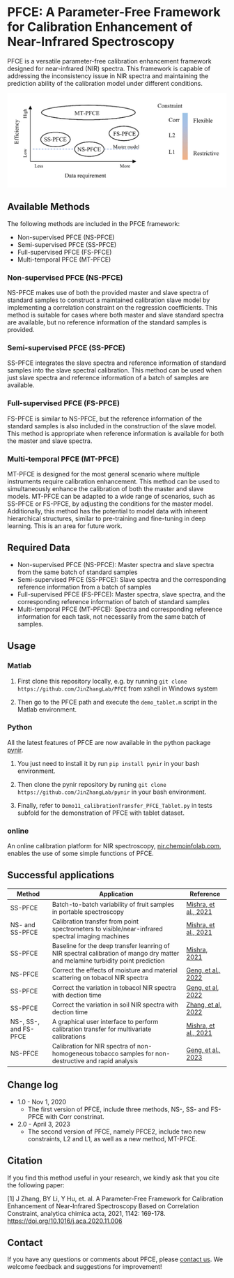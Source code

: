 # PFCE: A Parameter-Free Framework for Calibration Enhancement of Near-Infrared Spectroscopy

PFCE is a versatile parameter-free calibration enhancement framework designed for near-infrared (NIR) spectra. This framework is capable of addressing the inconsistency issue in NIR spectra and maintaining the prediction ability of the calibration model under different conditions. 



![TOC.PNG](.\TOC.PNG "TOC")

## 

## Available Methods

The following methods are included in the PFCE framework:

- Non-supervised PFCE (NS-PFCE)
- Semi-supervised PFCE (SS-PFCE)
- Full-supervised PFCE (FS-PFCE)
- Multi-temporal PFCE (MT-PFCE)

### Non-supervised PFCE (NS-PFCE)

NS-PFCE makes use of both the provided master and slave spectra of standard samples to construct a maintained calibration slave model by implementing a correlation constraint on the regression coefficients. This method is suitable for cases where both master and slave standard spectra are available, but no reference information of the standard samples is provided.

### Semi-supervised PFCE (SS-PFCE)

SS-PFCE integrates the slave spectra and reference information of standard samples into the slave spectral calibration. This method can be used when just slave spectra and reference information of a batch of samples are available. 

### Full-supervised PFCE (FS-PFCE)

FS-PFCE is similar to NS-PFCE, but the reference information of the standard samples is also included in the construction of the slave model. This method is appropriate when reference information is available for both the master and slave spectra.

### Multi-temporal PFCE (MT-PFCE)

MT-PFCE is designed for the most general scenario where multiple instruments require calibration enhancement. This method can be used to simultaneously enhance the calibration of both the master and slave models. MT-PFCE can be adapted to a wide range of scenarios, such as SS-PFCE or FS-PFCE, by adjusting the conditions for the master model. Additionally, this method has the potential to model data with inherent hierarchical structures, similar to pre-training and fine-tuning in deep learning. This is an area for future work.

## 

## Required Data

- Non-supervised PFCE (NS-PFCE): Master spectra and slave spectra from the same batch of standard samples
- Semi-supervised PFCE (SS-PFCE): Slave spectra and the corresponding reference information from a batch of samples
- Full-supervised PFCE (FS-PFCE): Master spectra, slave spectra, and the corresponding reference information of batch of standard samples
- Multi-temporal PFCE (MT-PFCE):  Spectra and corresponding reference information for each task, not necessarily from the same batch of samples.

## Usage

### Matlab

1. First clone this repository locally, e.g. by running `git clone https://github.com/JinZhangLab/PFCE` from xshell in Windows system

2. Then go to the PFCE path and execute the `demo_tablet.m` script in the Matlab environment.

### Python

All the latest features of PFCE are now available in the python package [pynir](https://pypi.org/project/pynir/). 

1. You just need to install it by run `pip install pynir` in your bash environment.

2. Then clone the pynir repository by runing `git clone https://github.com/JinZhangLab/pynir` in your bash environment. 

3. Finally, refer to `Demo11_calibrationTransfer_PFCE_Tablet.py` in tests subfold for the demonstration of PFCE with tablet dataset.

### online

An online calibration platform for NIR spectroscopy, [nir.chemoinfolab.com](https://nir.chemoinfolab.com), enables the use of some simple functions of PFCE.

## 

## Successful applications

| Method                | Application                                                                                                                     | Reference                                                                                                                          |
| --------------------- | ------------------------------------------------------------------------------------------------------------------------------- | ---------------------------------------------------------------------------------------------------------------------------------- |
| SS-PFCE               | Batch-to-batch variability of fruit samples in portable spectroscopy                                                            | [Mishra, et al., 2021](https://www.sciencedirect.com/science/article/pii/S0003267021005973)                                        |
| NS- and SS-PFCE       | Calibration transfer from point spectrometers to visible/near-infrared spectral imaging machines                                | [Mishra, et al., 2021](https://www.sciencedirect.com/science/article/pii/S0003267021009806)                                        |
| SS-PFCE               | Baseline for the deep transfer leanring of NIR spectral calibration of mango dry matter and melamine turbidity point prediction | [Mishra, 2021](https://www.sciencedirect.com/science/article/pii/S0169743921000514)                                                |
| NS-PFCE               | Correct the effects of moisture and material scattering on tobacol NIR spectra                                                  | [Geng, et al., 2022](https://www.sciencedirect.com/science/article/abs/pii/S0026265X22006257)                                      |
| SS-PFCE               | Correct the variation in tobacol NIR spectra with dection time                                                                  | [Geng, et al, 2022](http://www.fxcsxb.com/fxcsxb/ch/reader/create_pdf.aspx?file_no=20220714&flag=1&journal_id=fxcsxb&year_id=2022) |
| SS-PFCE               | Correct the variation in soil NIR spectra with dection time                                                                     | [Zhang, et al, 2022](http://www.analchem.cn/article/doi/10.19756/j.issn.0253-3820.211236)                                          |
| NS-, SS-, and FS-PFCE | A graphical user interface to perform calibration transfer for multivariate calibrations                                        | [Mishra, et al., 2021](https://www.sciencedirect.com/science/article/pii/S0169743921001064)                                        |
| NS-PFCE               | Calibration for NIR spectra of non-homogeneous tobacco samples for non-destructive and rapid analysis                           | [Geng, et al., 2023](https://doi.org/10.1039/D2AY01805E)                                                                           |

## Change log

- 1.0 - Nov 1, 2020
  - The first version of PFCE, include three methods, NS-, SS- and FS-PFCE with Corr constrinat.
- 2.0 - April 3, 2023
  - The second version of PFCE, namely PFCE2, include two new constraints, L2 and L1, as well as a new method, MT-PFCE.

## Citation

If you find this method useful in your research, we kindly ask that you cite the following paper:

[1] J Zhang, BY Li, Y Hu, et. al. A Parameter-Free Framework for Calibration Enhancement of Near-Infrared Spectroscopy Based on Correlation Constraint, analytica chimica acta, 2021, 1142: 169-178. https://doi.org/10.1016/j.aca.2020.11.006

## Contact

If you have any questions or comments about PFCE, please [contact us](mailto:zhangjin@mail.nankai.edu.cn). We welcome feedback and suggestions for improvement!
